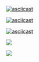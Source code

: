 [![asciicast](https://asciinema.org/a/of9E79paW86MRgtnQZW7VmdJn.svg)](https://asciinema.org/a/of9E79paW86MRgtnQZW7VmdJn)

[![asciicast](https://asciinema.org/a/HuFo9sjvkQXW9roJwiXLozBV1.svg)](https://asciinema.org/a/HuFo9sjvkQXW9roJwiXLozBV1)

[![asciicast](https://asciinema.org/a/x0CTdTLzQ8tI293Baq44mYt7Z.svg)](https://asciinema.org/a/x0CTdTLzQ8tI293Baq44mYt7Z)

<a href="https://codeclimate.com/github/codeclimate/codeclimate/maintainability"><img src="https://api.codeclimate.com/v1/badges/a99a88d28ad37a79dbf6/maintainability" /></a>

<a href="https://codeclimate.com/github/codeclimate/codeclimate/test_coverage"><img src="https://api.codeclimate.com/v1/badges/a99a88d28ad37a79dbf6/test_coverage" /></a>